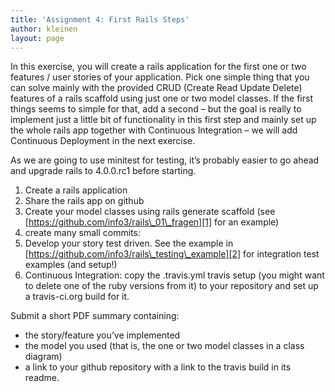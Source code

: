 ```yaml
---
title: 'Assignment 4: First Rails Steps'
author: kleinen
layout: page
---
```

In this exercise, you will create a rails application for the first one or two features / user stories of your application. Pick one simple thing that you can solve mainly with the provided CRUD (Create Read Update Delete) features of a rails scaffold using just one or two model classes. If the first things seems to simple for that, add a second &#8211; but the goal is really to implement just a little bit of functionality in this first step and mainly set up the whole rails app together with Continuous Integration &#8211; we will add Continuous Deployment in the next exercise.

As we are going to use minitest for testing, it&#8217;s probably easier to go ahead and upgrade rails to 4.0.0.rc1 before starting.

1.  Create a rails application
2.  Share the rails app on github
3.  Create your model classes using rails generate scaffold (see [https://github.com/info3/rails\_01\_fragen][1] for an example)
4.  create many small commits:
5.  Develop your story test driven. See the example in [https://github.com/info3/rails\_testing\_example][2] for integration test examples (and setup!)
6.  Continuous Integration: copy the .travis.yml travis setup (you might want to delete one of the ruby versions from it) to your repository and set up a travis-ci.org build for it.


  Submit a short PDF summary containing:

  * the story/feature you&#8217;ve implemented
  * the model you used (that is, the one or two model classes in a class diagram)
  * a link to your github repository with a link to the travis build in its readme.


 [1]: https://github.com/info3/rails_01_fragen
 [2]: https://github.com/info3/rails_testing_example/
